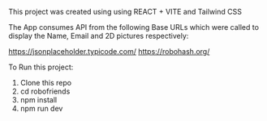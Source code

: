 This project was created using using REACT + VITE and Tailwind CSS

The App consumes API from the following Base URLs which were called to display the Name, Email and 2D pictures respectively:

https://jsonplaceholder.typicode.com/
https://robohash.org/

To Run this project:

1. Clone this repo
2. cd robofriends
3. npm install
4. npm run dev
